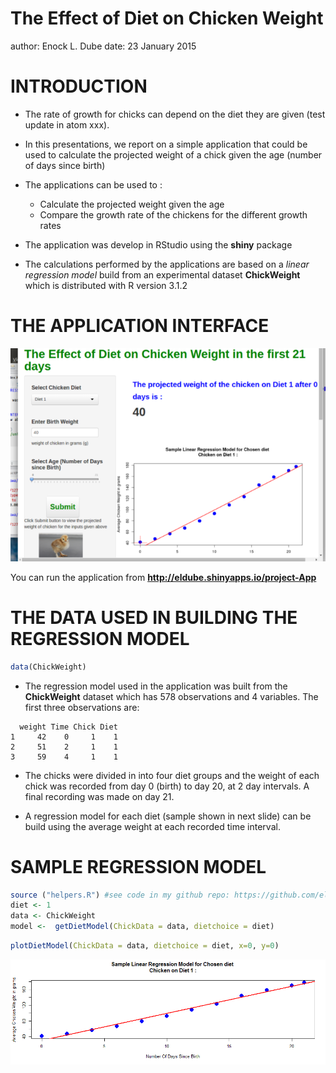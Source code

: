 The Effect of Diet on Chicken Weight
========================================================
author: Enock L. Dube
date: 23 January 2015


INTRODUCTION
========================================================
  * The rate of growth for chicks can depend on the diet they are given (test update in atom xxx).

  * In this presentations, we report on a simple  application that could be used to calculate the projected weight of a chick given the age (number of days since birth)

  * The applications can be used to :
    + Calculate the projected weight given the age
    + Compare the  growth rate of the chickens for  the different growth rates

  * The application was develop in RStudio using  the   **shiny** package

  * The calculations performed by the applications are based on a *linear regression model* build from an experimental dataset **ChickWeight** which is distributed with R version 3.1.2

THE APPLICATION INTERFACE
========================================================
![](ChickWeightApp-figure/ui450.png)

You can run the application from **http://eldube.shinyapps.io/project-App**


THE DATA USED IN BUILDING THE REGRESSION MODEL
========================================================


```r
data(ChickWeight)
```
* The regression model used in the application was built from the  **ChickWeight**  dataset which has 578 observations and 4 variables. The first three observations are:


```
  weight Time Chick Diet
1     42    0     1    1
2     51    2     1    1
3     59    4     1    1
```

* The chicks were divided in into four diet groups and the weight of each chick was recorded from day 0 (birth) to day 20, at 2 day intervals. A final recording was made on day 21.

* A regression model for each diet (sample shown in next slide) can be build using the average weight at each recorded time interval.

SAMPLE REGRESSION MODEL
========================================================


```r
source ("helpers.R") #see code in my github repo: https://github.com/eldube/ChickWeightPres.git
diet <- 1
data <- ChickWeight
model <-  getDietModel(ChickData = data, dietchoice = diet)
```


```r
plotDietModel(ChickData = data, dietchoice = diet, x=0, y=0)
```

![plot of chunk unnamed-chunk-4](ChickWeightApp-figure/unnamed-chunk-4-1.png)
